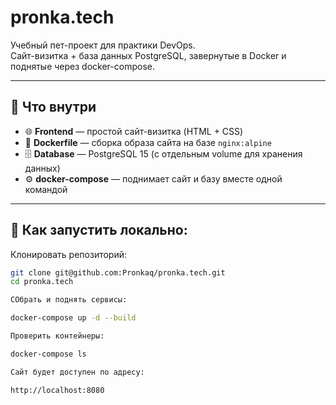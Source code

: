 # pronka.tech

Учебный пет-проект для практики DevOps.  
Сайт-визитка + база данных PostgreSQL, завернутые в Docker и поднятые через docker-compose.
 
---

## 🔹 Что внутри
- 🌐 **Frontend** — простой сайт-визитка (HTML + CSS)  
- 🐳 **Dockerfile** — сборка образа сайта на базе `nginx:alpine`  
- 🗄️ **Database** — PostgreSQL 15 (с отдельным volume для хранения данных)  
- ⚙️ **docker-compose** — поднимает сайт и базу вместе одной командой  

---

## 🔹 Как запустить локально:

Клонировать репозиторий:
```bash
git clone git@github.com:Pronkaq/pronka.tech.git
cd pronka.tech

СОбрать и поднять сервисы: 

docker-compose up -d --build

Проверить контейнеры:

docker-compose ls 

Сайт будет доступен по адресу: 

http://localhost:8080
